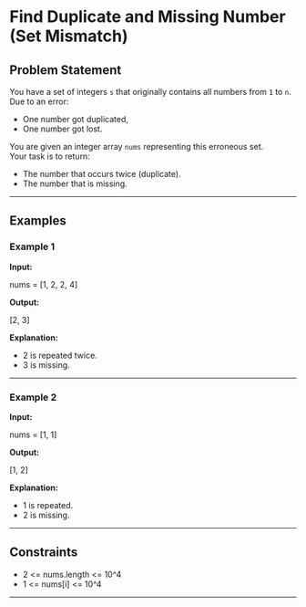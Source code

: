 # Find Duplicate and Missing Number (Set Mismatch)

## Problem Statement
You have a set of integers `s` that originally contains all numbers from `1` to `n`.  
Due to an error:
- One number got duplicated,  
- One number got lost.  

You are given an integer array `nums` representing this erroneous set.  
Your task is to return:
- The number that occurs twice (duplicate).  
- The number that is missing.  

---

## Examples

### Example 1
**Input:**

nums = [1, 2, 2, 4]

**Output:**

[2, 3]

**Explanation:**  
- 2 is repeated twice.  
- 3 is missing.  

---

### Example 2
**Input:**

nums = [1, 1]

**Output:**

[1, 2]

**Explanation:**  
- 1 is repeated.  
- 2 is missing.  

---

## Constraints
- 2 <= nums.length <= 10^4
- 1 <= nums[i] <= 10^4

---
